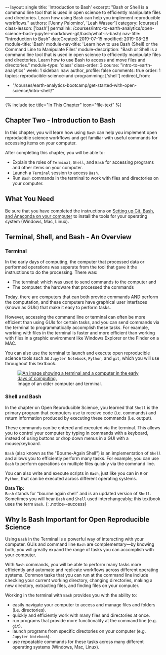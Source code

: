 --
layout: single
title: 'Introduction to Bash'
excerpt: "Bash or Shell is a command line tool that is used in open science to efficiently manipulate files and directories. Learn how using Bash can help you implement reproducible workflows."
authors: ['Jenny Palomino', 'Leah Wasser']
category: [courses]
class-lesson: ['bash']
permalink: /courses/intro-to-earth-analytics/open-science-bash-jupyter-markdown-git/bash/what-is-bash/
nav-title: "Introduction to Bash"
dateCreated: 2019-07-15
modified: 2019-08-28
module-title: 'Bash'
module-nav-title: 'Learn how to use Bash (Shell) or the Command Line to Manipulate Files'
module-description: "Bash or Shell is a command line tool that is used in open science to efficiently manipulate files and directories. Learn how to use Bash to access and move files and directories."
module-type: 'class'
class-order: 3
course: "intro-to-earth-analytics"
week: 1
sidebar:
  nav:
author_profile: false
comments: true
order: 1
topics:
  reproducible-science-and-programming: ['shell']
redirect_from:
  - "/courses/earth-analytics-bootcamp/get-started-with-open-science/intro-shell/"  
---
{% include toc title="In This Chapter" icon="file-text" %}

<div class='notice--success' markdown="1">

## <i class="fa fa-ship" aria-hidden="true"></i> Chapter Two - Introduction to Bash

In this chapter, you will learn how using `Bash` can help you implement open reproducible science workflows and get familiar with useful commands for accessing items on your computer. 

After completing this chapter, you will be able to:

* Explain the roles of `Terminal`, `Shell`, and `Bash` for accessing programs and other items on your computer. 
* Launch a `Terminal` session to access `Bash`.
* Run `Bash` commands in the terminal to work with files and directories on your computer.


## <i class="fa fa-check-square-o fa-2" aria-hidden="true"></i> What You Need

Be sure that you have completed the instructions on <a href="{{ site.url }}/workshops/setup-earth-analytics-python/setup-git-bash-anaconda/">Setting up Git, Bash, and Anaconda on your computer</a> to install the tools for your operating system (Windows, Mac, Linux). 

</div>


## Terminal, Shell, and Bash - An Overview

### Terminal

In the early days of computing, the computer that processed data or performed operations was separate from the tool that gave it the instructions to do the processing. There was: 

* The terminal: which was used to send commands to the computer and
* The computer: the hardware that processed the commands

Today, there are computers that can both provide commands AND perform the computation, and these computers have graphical user interfaces (known as GUIs) that make it easy to perform tasks. 

However, accessing the command line or terminal can often be more efficient than using GUIs for certain tasks, and you can send commands via the terminal to programmatically accomplish these tasks. For example, working with files in the terminal is faster and more efficient than working with files in a graphic environment like Windows Explorer or the Finder on a MAC. 

You can also use the terminal to launch and execute open reproducible science tools such as `Jupyter Notebook`, `Python`, and `git`, which you will use throughout this textbook. 

<figure>
 <a href="{{ site.url }}/images/courses/earth-analytics/python-interface/early-terminal.png">
 <img src="{{ site.url }}/images/courses/earth-analytics/python-interface/early-terminal.png" alt = "An image showing a terminal and a computer in the early days of computing."></a>
 <figcaption> Image of an older computer and terminal.</figcaption>
</figure>    

### Shell and Bash

In the chapter on Open Reproducible Science, you learned that `Shell` is the primary program that computers use to receive code (i.e. commands) and return information produced by executing these commands (i.e. output). 

These commands can be entered and executed via the terminal. This allows you to control your computer by typing in commands with a keyboard, instead of using buttons or drop down menus in a GUI with a mouse/keyboard.

`Bash` (also known as the "Bourne-Again Shell") is an implementation of `Shell` and allows you to efficiently perform many tasks. For example, you can use `Bash` to perform operations on multiple files quickly via the command line. 

You can also write and execute scripts in `Bash`, just like you can in `R` or `Python`, that can be executed across different operating systems. 

<i class="fa fa-star"></i> **Data Tip:**  
`Bash` stands for “bourne again shell” and is an updated version of `Shell`. Sometimes you will hear `Bash` and `Shell` used interchangeably; this textbook uses the term `Bash`.
{: .notice--success}


## Why Is Bash Important for Open Reproducible Science

Using `Bash` in the Terminal is a powerful way of interacting with your computer. GUIs and command line `Bash` are complementary—by knowing both, you will greatly expand the range of tasks you can accomplish with your computer. 

With `Bash` commands, you will be able to perform many tasks more efficiently and automate and replicate workflows across different operating systems. Common tasks that you can run at the command line include checking your current working directory, changing directories, making a new directory, extracting files, and finding files on your computer. 

Working in the terminal with `Bash` provides you with the ability to:
* easily navigate your computer to access and manage files and folders (i.e. directories). 
* quickly and efficiently work with many files and directories at once.
* run programs that provide more functionality at the command line (e.g. `git`).
* launch programs from specific directories on your computer (e.g. `Jupyter Notebook`).
* use repeatable commands for these tasks across many different operating systems (Windows, Mac, Linux).

